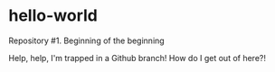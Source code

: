 # hello-world
Repository #1. Beginning of the beginning

Help, help, I'm trapped in a Github branch!  How do I get out of here?!

